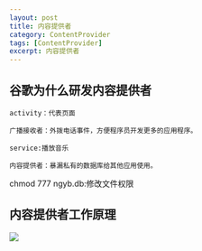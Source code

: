 ```yaml
---
layout: post
title: 内容提供者
category: ContentProvider
tags: [ContentProvider]
excerpt: 内容提供者
---
```


## 谷歌为什么研发内容提供者  ##

	activity：代表页面
	
	广播接收者：外拨电话事件，方便程序员开发更多的应用程序。
	
	service:播放音乐
	
	内容提供者：暴漏私有的数据库给其他应用使用。

chmod 777 ngyb.db:修改文件权限 


## 内容提供者工作原理 ##

![](http://www.nangongyibin.com/assets/images/Android/133.png)


    
   